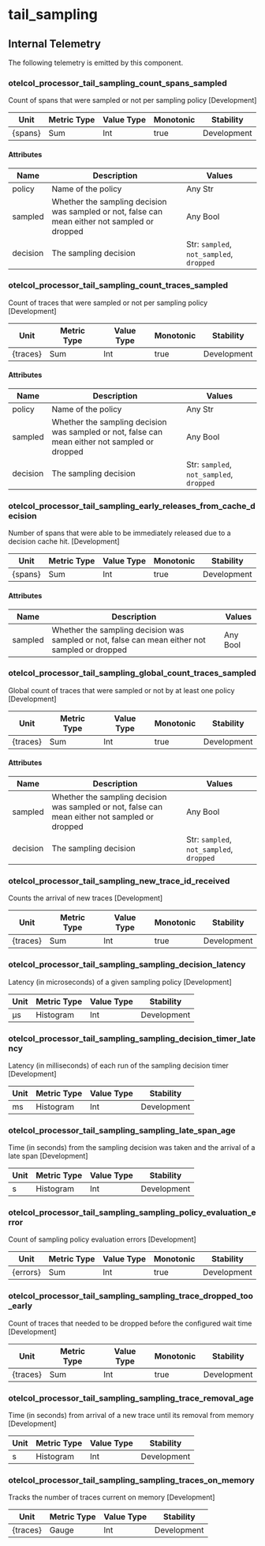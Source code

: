 [comment]: <> (Code generated by mdatagen. DO NOT EDIT.)

# tail_sampling

## Internal Telemetry

The following telemetry is emitted by this component.

### otelcol_processor_tail_sampling_count_spans_sampled

Count of spans that were sampled or not per sampling policy [Development]

| Unit | Metric Type | Value Type | Monotonic | Stability |
| ---- | ----------- | ---------- | --------- | --------- |
| {spans} | Sum | Int | true | Development |

#### Attributes

| Name | Description | Values |
| ---- | ----------- | ------ |
| policy | Name of the policy | Any Str |
| sampled | Whether the sampling decision was sampled or not, false can mean either not sampled or dropped | Any Bool |
| decision | The sampling decision | Str: ``sampled``, ``not_sampled``, ``dropped`` |

### otelcol_processor_tail_sampling_count_traces_sampled

Count of traces that were sampled or not per sampling policy [Development]

| Unit | Metric Type | Value Type | Monotonic | Stability |
| ---- | ----------- | ---------- | --------- | --------- |
| {traces} | Sum | Int | true | Development |

#### Attributes

| Name | Description | Values |
| ---- | ----------- | ------ |
| policy | Name of the policy | Any Str |
| sampled | Whether the sampling decision was sampled or not, false can mean either not sampled or dropped | Any Bool |
| decision | The sampling decision | Str: ``sampled``, ``not_sampled``, ``dropped`` |

### otelcol_processor_tail_sampling_early_releases_from_cache_decision

Number of spans that were able to be immediately released due to a decision cache hit. [Development]

| Unit | Metric Type | Value Type | Monotonic | Stability |
| ---- | ----------- | ---------- | --------- | --------- |
| {spans} | Sum | Int | true | Development |

#### Attributes

| Name | Description | Values |
| ---- | ----------- | ------ |
| sampled | Whether the sampling decision was sampled or not, false can mean either not sampled or dropped | Any Bool |

### otelcol_processor_tail_sampling_global_count_traces_sampled

Global count of traces that were sampled or not by at least one policy [Development]

| Unit | Metric Type | Value Type | Monotonic | Stability |
| ---- | ----------- | ---------- | --------- | --------- |
| {traces} | Sum | Int | true | Development |

#### Attributes

| Name | Description | Values |
| ---- | ----------- | ------ |
| sampled | Whether the sampling decision was sampled or not, false can mean either not sampled or dropped | Any Bool |
| decision | The sampling decision | Str: ``sampled``, ``not_sampled``, ``dropped`` |

### otelcol_processor_tail_sampling_new_trace_id_received

Counts the arrival of new traces [Development]

| Unit | Metric Type | Value Type | Monotonic | Stability |
| ---- | ----------- | ---------- | --------- | --------- |
| {traces} | Sum | Int | true | Development |

### otelcol_processor_tail_sampling_sampling_decision_latency

Latency (in microseconds) of a given sampling policy [Development]

| Unit | Metric Type | Value Type | Stability |
| ---- | ----------- | ---------- | --------- |
| µs | Histogram | Int | Development |

### otelcol_processor_tail_sampling_sampling_decision_timer_latency

Latency (in milliseconds) of each run of the sampling decision timer [Development]

| Unit | Metric Type | Value Type | Stability |
| ---- | ----------- | ---------- | --------- |
| ms | Histogram | Int | Development |

### otelcol_processor_tail_sampling_sampling_late_span_age

Time (in seconds) from the sampling decision was taken and the arrival of a late span [Development]

| Unit | Metric Type | Value Type | Stability |
| ---- | ----------- | ---------- | --------- |
| s | Histogram | Int | Development |

### otelcol_processor_tail_sampling_sampling_policy_evaluation_error

Count of sampling policy evaluation errors [Development]

| Unit | Metric Type | Value Type | Monotonic | Stability |
| ---- | ----------- | ---------- | --------- | --------- |
| {errors} | Sum | Int | true | Development |

### otelcol_processor_tail_sampling_sampling_trace_dropped_too_early

Count of traces that needed to be dropped before the configured wait time [Development]

| Unit | Metric Type | Value Type | Monotonic | Stability |
| ---- | ----------- | ---------- | --------- | --------- |
| {traces} | Sum | Int | true | Development |

### otelcol_processor_tail_sampling_sampling_trace_removal_age

Time (in seconds) from arrival of a new trace until its removal from memory [Development]

| Unit | Metric Type | Value Type | Stability |
| ---- | ----------- | ---------- | --------- |
| s | Histogram | Int | Development |

### otelcol_processor_tail_sampling_sampling_traces_on_memory

Tracks the number of traces current on memory [Development]

| Unit | Metric Type | Value Type | Stability |
| ---- | ----------- | ---------- | --------- |
| {traces} | Gauge | Int | Development |
